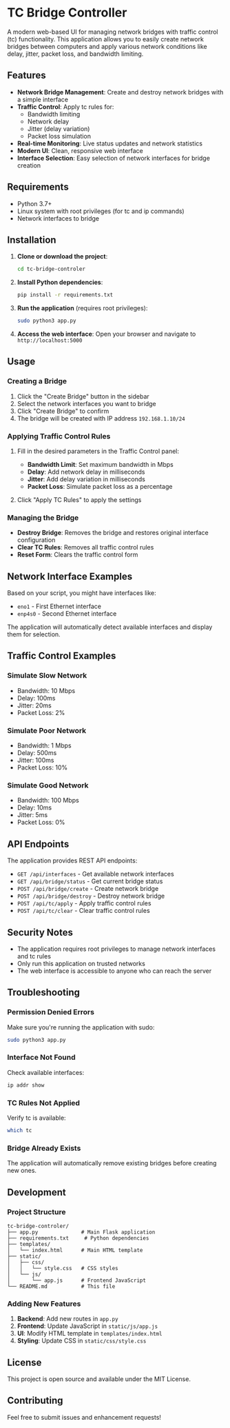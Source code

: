 # TC Bridge Controller

A modern web-based UI for managing network bridges with traffic control (tc) functionality. This application allows you to easily create network bridges between computers and apply various network conditions like delay, jitter, packet loss, and bandwidth limiting.

## Features

- **Network Bridge Management**: Create and destroy network bridges with a simple interface
- **Traffic Control**: Apply tc rules for:
  - Bandwidth limiting
  - Network delay
  - Jitter (delay variation)
  - Packet loss simulation
- **Real-time Monitoring**: Live status updates and network statistics
- **Modern UI**: Clean, responsive web interface
- **Interface Selection**: Easy selection of network interfaces for bridge creation

## Requirements

- Python 3.7+
- Linux system with root privileges (for tc and ip commands)
- Network interfaces to bridge

## Installation

1. **Clone or download the project**:
   ```bash
   cd tc-bridge-controler
   ```

2. **Install Python dependencies**:
   ```bash
   pip install -r requirements.txt
   ```

3. **Run the application** (requires root privileges):
   ```bash
   sudo python3 app.py
   ```

4. **Access the web interface**:
   Open your browser and navigate to `http://localhost:5000`

## Usage

### Creating a Bridge

1. Click the "Create Bridge" button in the sidebar
2. Select the network interfaces you want to bridge
3. Click "Create Bridge" to confirm
4. The bridge will be created with IP address `192.168.1.10/24`

### Applying Traffic Control Rules

1. Fill in the desired parameters in the Traffic Control panel:
   - **Bandwidth Limit**: Set maximum bandwidth in Mbps
   - **Delay**: Add network delay in milliseconds
   - **Jitter**: Add delay variation in milliseconds
   - **Packet Loss**: Simulate packet loss as a percentage

2. Click "Apply TC Rules" to apply the settings

### Managing the Bridge

- **Destroy Bridge**: Removes the bridge and restores original interface configuration
- **Clear TC Rules**: Removes all traffic control rules
- **Reset Form**: Clears the traffic control form

## Network Interface Examples

Based on your script, you might have interfaces like:
- `eno1` - First Ethernet interface
- `enp4s0` - Second Ethernet interface

The application will automatically detect available interfaces and display them for selection.

## Traffic Control Examples

### Simulate Slow Network
- Bandwidth: 10 Mbps
- Delay: 100ms
- Jitter: 20ms
- Packet Loss: 2%

### Simulate Poor Network
- Bandwidth: 1 Mbps
- Delay: 500ms
- Jitter: 100ms
- Packet Loss: 10%

### Simulate Good Network
- Bandwidth: 100 Mbps
- Delay: 10ms
- Jitter: 5ms
- Packet Loss: 0%

## API Endpoints

The application provides REST API endpoints:

- `GET /api/interfaces` - Get available network interfaces
- `GET /api/bridge/status` - Get current bridge status
- `POST /api/bridge/create` - Create network bridge
- `POST /api/bridge/destroy` - Destroy network bridge
- `POST /api/tc/apply` - Apply traffic control rules
- `POST /api/tc/clear` - Clear traffic control rules

## Security Notes

- The application requires root privileges to manage network interfaces and tc rules
- Only run this application on trusted networks
- The web interface is accessible to anyone who can reach the server

## Troubleshooting

### Permission Denied Errors
Make sure you're running the application with sudo:
```bash
sudo python3 app.py
```

### Interface Not Found
Check available interfaces:
```bash
ip addr show
```

### TC Rules Not Applied
Verify tc is available:
```bash
which tc
```

### Bridge Already Exists
The application will automatically remove existing bridges before creating new ones.

## Development

### Project Structure
```
tc-bridge-controler/
├── app.py              # Main Flask application
├── requirements.txt     # Python dependencies
├── templates/
│   └── index.html      # Main HTML template
├── static/
│   ├── css/
│   │   └── style.css   # CSS styles
│   └── js/
│       └── app.js      # Frontend JavaScript
└── README.md           # This file
```

### Adding New Features

1. **Backend**: Add new routes in `app.py`
2. **Frontend**: Update JavaScript in `static/js/app.js`
3. **UI**: Modify HTML template in `templates/index.html`
4. **Styling**: Update CSS in `static/css/style.css`

## License

This project is open source and available under the MIT License.

## Contributing

Feel free to submit issues and enhancement requests! 